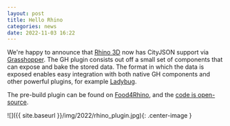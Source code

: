 ```yaml
---
layout: post
title: Hello Rhino
categories: news
date: 2022-11-03 16:22
---
```


We're happy to announce that [Rhino 3D](https://www.rhino3d.com/) now has CityJSON support via [Grasshopper](https://www.grasshopper3d.com/). 
The GH plugin consists out off a small set of components that can expose and bake the stored data. 
The format in which the data is exposed enables easy integration with both native GH components and other powerful plugins, for example [Ladybug](https://www.ladybug.tools/).

The pre-build plugin can be found on [Food4Rhino](https://www.food4rhino.com/en/app/rhino-cityjson), and the [code is open-source](https://github.com/cityjson/RhinoCityJSON). 

![]({{ site.baseurl }}/img/2022/rhino_plugin.jpg){: .center-image }

